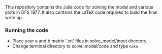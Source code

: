 This repository contains the Julia code for solving the model and various plots in DFS 1977. It also contains the LaTeX code required to build the final write up.

### Running the code

- Place your a and b matrix '.txt' files in solve_model/input directory
- Change terminal directory to solve_model/code and type `make`
